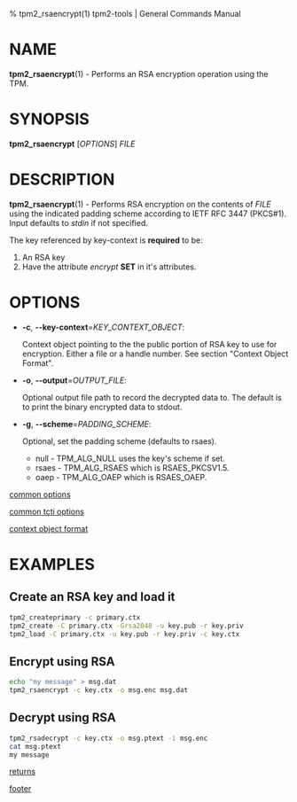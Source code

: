 % tpm2_rsaencrypt(1) tpm2-tools | General Commands Manual

# NAME

**tpm2_rsaencrypt**(1) - Performs an RSA encryption operation using the TPM.

# SYNOPSIS

**tpm2_rsaencrypt** [*OPTIONS*] _FILE_

# DESCRIPTION

**tpm2_rsaencrypt**(1) - Performs RSA encryption on the contents of _FILE_
using the indicated padding scheme according to IETF RFC 3447 (PKCS#1).
Input defaults to *stdin* if not specified.

The key referenced by key-context is **required** to be:

1. An RSA key
2. Have the attribute *encrypt* **SET** in it's attributes.

# OPTIONS

  * **-c**, **\--key-context**=_KEY\_CONTEXT\_OBJECT_:

    Context object pointing to the the public portion of RSA key to use for
    encryption. Either a file or a handle number.
    See section "Context Object Format".

  * **-o**, **\--output**=_OUTPUT\_FILE_:

    Optional output file path to record the decrypted data to. The default is to print
    the binary encrypted data to stdout.

  * **-g**, **\--scheme**=_PADDING\_SCHEME_:

    Optional, set the padding scheme (defaults to rsaes).

    * null  - TPM_ALG_NULL uses the key's scheme if set.
    * rsaes - TPM_ALG_RSAES which is RSAES_PKCSV1.5.
    * oaep  - TPM_ALG_OAEP which is RSAES_OAEP.

[common options](common/options.md)

[common tcti options](common/tcti.md)

[context object format](common/ctxobj.md)

# EXAMPLES

## Create an RSA key and load it
```bash
tpm2_createprimary -c primary.ctx
tpm2_create -C primary.ctx -Grsa2048 -u key.pub -r key.priv
tpm2_load -C primary.ctx -u key.pub -r key.priv -c key.ctx
```

## Encrypt using RSA
```bash
echo "my message" > msg.dat
tpm2_rsaencrypt -c key.ctx -o msg.enc msg.dat
```

## Decrypt using RSA
```bash
tpm2_rsadecrypt -c key.ctx -o msg.ptext -i msg.enc
cat msg.ptext
my message
```

[returns](common/returns.md)

[footer](common/footer.md)

